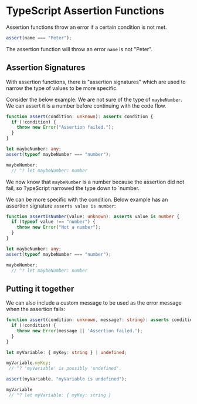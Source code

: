 # TypeScript Assertion Functions

Assertion functions throw an error if a certain condition is not met. 

```ts
assert(name === "Peter");
```

The assertion function will throw an error `name` is not "Peter". 

## Assertion Signatures

With assertion functions, there is "assertion signatures" which are used to narrow the type of values to be more specific.

Consider the below example: We are not sure of the type of `maybeNumber`. We can assert it is a number before continuing with the code flow. 

```ts
function assert(condition: unknown): asserts condition {
  if (!condition) {
    throw new Error("Assertion failed.");
  }
}

let maybeNumber: any;
assert(typeof maybeNumber === "number");

maybeNumber;
  // ^? let maybeNumber: number
```

We now know that `maybeNumber` is a number because the assertion did not fail, so TypeScript narrowed the type down to `number.

We can be more specific with the condition. Below example has an assertion signature `asserts value is number`:

```ts
function assertIsNumber(value: unknown): asserts value is number {
  if (typeof value !== "number") {
    throw new Error("Not a number");
  }
}

let maybeNumber: any;
assert(typeof maybeNumber === "number");

maybeNumber;
  // ^? let maybeNumber: number
```

## Putting it together

We can also include a custom message to be used as the error message when the assertion fails:

```ts
function assert(condition: unknown, message?: string): asserts condition {
  if (!condition) {
    throw new Error(message || 'Assertion failed.');
  }
}

let myVariable: { myKey: string } | undefined;

myVariable.myKey;
 // ^? 'myVariable' is possibly 'undefined'.

assert(myVariable, "myVariable is undefined");

myVariable
 // ^? let myVariable: { myKey: string } 
```

